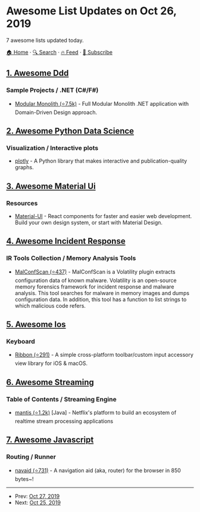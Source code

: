 # Awesome List Updates on Oct 26, 2019

7 awesome lists updated today.

[🏠 Home](/README.md) · [🔍 Search](https://www.trackawesomelist.com/search/) · [🔥 Feed](https://www.trackawesomelist.com/rss.xml) · [📮 Subscribe](https://trackawesomelist.us17.list-manage.com/subscribe?u=d2f0117aa829c83a63ec63c2f&id=36a103854c)



## [1. Awesome Ddd](/content/heynickc/awesome-ddd/README.md)

### Sample Projects / .NET (C#/F#)

*   [Modular Monolith (⭐7.5k)](https://github.com/kgrzybek/modular-monolith-with-ddd) - Full Modular Monolith .NET application with Domain-Driven Design approach.

## [2. Awesome Python Data Science](/content/krzjoa/awesome-python-data-science/README.md)

### Visualization / Interactive plots

*   [plotly](https://plot.ly/python/) - A Python library that makes interactive and publication-quality graphs.

## [3. Awesome Material Ui](/content/nadunindunil/awesome-material-ui/README.md)

### Resources

*   [Material-UI](https://material-ui.com/) - React components for faster and easier web development. Build your own design system, or start with Material Design.

## [4. Awesome Incident Response](/content/meirwah/awesome-incident-response/README.md)

### IR Tools Collection / Memory Analysis Tools

*   [MalConfScan (⭐437)](https://github.com/JPCERTCC/MalConfScan) - MalConfScan is a Volatility plugin extracts configuration data of known malware. Volatility is an open-source memory forensics framework for incident response and malware analysis. This tool searches for malware in memory images and dumps configuration data. In addition, this tool has a function to list strings to which malicious code refers.

## [5. Awesome Ios](/content/vsouza/awesome-ios/README.md)

### Keyboard

*   [Ribbon (⭐291)](https://github.com/chriszielinski/Ribbon) - A simple cross-platform toolbar/custom input accessory view library for iOS & macOS.

## [6. Awesome Streaming](/content/manuzhang/awesome-streaming/README.md)

### Table of Contents / Streaming Engine

*   [mantis (⭐1.2k)](https://github.com/Netflix/mantis) \[Java] - Netflix's platform to build an ecosystem of realtime stream processing applications

## [7. Awesome Javascript](/content/sorrycc/awesome-javascript/README.md)

### Routing / Runner

*   [navaid (⭐731)](https://github.com/lukeed/navaid) - A navigation aid (aka, router) for the browser in 850 bytes\~!

---

- Prev: [Oct 27, 2019](/content/2019/10/27/README.md)
- Next: [Oct 25, 2019](/content/2019/10/25/README.md)